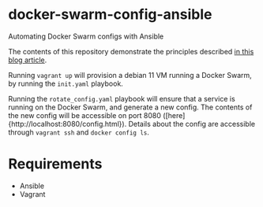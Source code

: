 # docker-swarm-config-ansible

Automating Docker Swarm configs with Ansible

The contents of this repository demonstrate the principles described [in this blog article](blog.bruyant.xyz/posts/automating-docker-configs/).

Running `vagrant up` will provision a debian 11 VM running a Docker Swarm, by running the `init.yaml` playbook.

Running the `rotate_config.yaml` playbook will ensure that a service is running on the Docker Swarm, and generate a new config. The contents of the new config will be accessible on port 8080 ([here]{http://localhost:8080/config.html}). Details about the config are accessible through `vagrant ssh` and `docker config ls`.

# Requirements

- Ansible
- Vagrant
